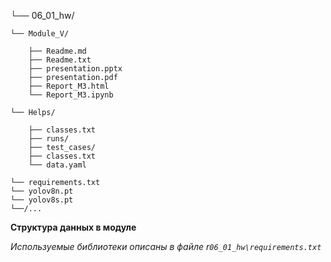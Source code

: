 └── 06_01_hw/

    └── Module_V/             

        ├── Readme.md       
        ├── Readme.txt        
        ├── presentation.pptx      
        ├── presentation.pdf      
        ├── Report_M3.html          
        └── Report_M3.ipynb  

    └── Helps/        

        ├── classes.txt
        ├── runs/
        ├── test_cases/
        ├── classes.txt
        └── data.yaml
        
    └── requirements.txt  
    └── yolov8n.pt
    └── yolov8s.pt
    └──/...
    
**Структура данных в модуле**

*Используемые библиотеки описаны в файле r`06_01_hw\requirements.txt`*